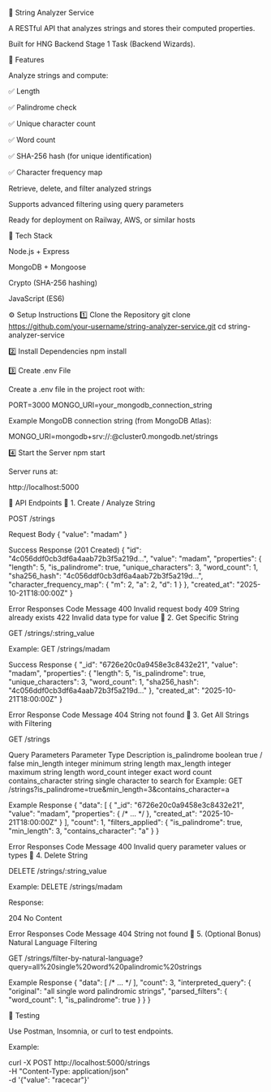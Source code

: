 🧠 String Analyzer Service

A RESTful API that analyzes strings and stores their computed properties.

Built for HNG Backend Stage 1 Task (Backend Wizards).

🚀 Features

Analyze strings and compute:

✅ Length

✅ Palindrome check

✅ Unique character count

✅ Word count

✅ SHA-256 hash (for unique identification)

✅ Character frequency map

Retrieve, delete, and filter analyzed strings

Supports advanced filtering using query parameters

Ready for deployment on Railway, AWS, or similar hosts

🧱 Tech Stack

Node.js + Express

MongoDB + Mongoose

Crypto (SHA-256 hashing)

JavaScript (ES6)

⚙️ Setup Instructions
1️⃣ Clone the Repository
git clone https://github.com/your-username/string-analyzer-service.git
cd string-analyzer-service

2️⃣ Install Dependencies
npm install

3️⃣ Create .env File

Create a .env file in the project root with:

PORT=3000
MONGO_URI=your_mongodb_connection_string


Example MongoDB connection string (from MongoDB Atlas):

MONGO_URI=mongodb+srv://<username>:<password>@cluster0.mongodb.net/strings

4️⃣ Start the Server
npm start


Server runs at:

http://localhost:5000

📡 API Endpoints
🔹 1. Create / Analyze String

POST /strings

Request Body
{
  "value": "madam"
}

Success Response (201 Created)
{
  "id": "4c056ddf0cb3df6a4aab72b3f5a219d...",
  "value": "madam",
  "properties": {
    "length": 5,
    "is_palindrome": true,
    "unique_characters": 3,
    "word_count": 1,
    "sha256_hash": "4c056ddf0cb3df6a4aab72b3f5a219d...",
    "character_frequency_map": {
      "m": 2,
      "a": 2,
      "d": 1
    }
  },
  "created_at": "2025-10-21T18:00:00Z"
}

Error Responses
Code	Message
400	Invalid request body
409	String already exists
422	Invalid data type for value
🔹 2. Get Specific String

GET /strings/:string_value

Example:
GET /strings/madam

Success Response
{
  "_id": "6726e20c0a9458e3c8432e21",
  "value": "madam",
  "properties": {
    "length": 5,
    "is_palindrome": true,
    "unique_characters": 3,
    "word_count": 1,
    "sha256_hash": "4c056ddf0cb3df6a4aab72b3f5a219d..."
  },
  "created_at": "2025-10-21T18:00:00Z"
}

Error Response
Code	Message
404	String not found
🔹 3. Get All Strings with Filtering

GET /strings

Query Parameters
Parameter	Type	Description
is_palindrome	boolean	true / false
min_length	integer	minimum string length
max_length	integer	maximum string length
word_count	integer	exact word count
contains_character	string	single character to search for
Example:
GET /strings?is_palindrome=true&min_length=3&contains_character=a

Example Response
{
  "data": [
    {
      "_id": "6726e20c0a9458e3c8432e21",
      "value": "madam",
      "properties": { /* ... */ },
      "created_at": "2025-10-21T18:00:00Z"
    }
  ],
  "count": 1,
  "filters_applied": {
    "is_palindrome": true,
    "min_length": 3,
    "contains_character": "a"
  }
}

Error Responses
Code	Message
400	Invalid query parameter values or types
🔹 4. Delete String

DELETE /strings/:string_value

Example:
DELETE /strings/madam

Response:

204 No Content

Error Responses
Code	Message
404	String not found
🔹 5. (Optional Bonus) Natural Language Filtering

GET /strings/filter-by-natural-language?query=all%20single%20word%20palindromic%20strings

Example Response
{
  "data": [ /* ... */ ],
  "count": 3,
  "interpreted_query": {
    "original": "all single word palindromic strings",
    "parsed_filters": {
      "word_count": 1,
      "is_palindrome": true
    }
  }
}

🧪 Testing

Use Postman, Insomnia, or curl to test endpoints.

Example:

curl -X POST http://localhost:5000/strings \
  -H "Content-Type: application/json" \
  -d '{"value": "racecar"}'




